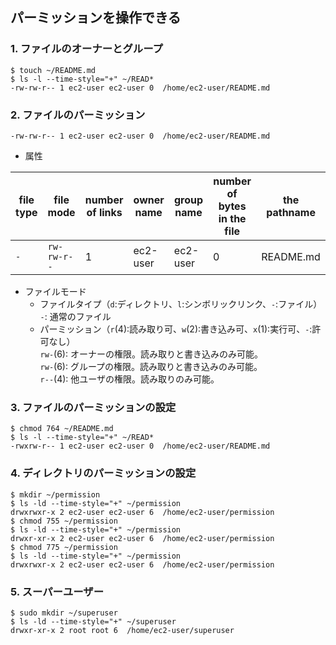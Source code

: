 ## パーミッションを操作できる

### 1. ファイルのオーナーとグループ
```console
$ touch ~/README.md
$ ls -l --time-style="+" ~/READ*
-rw-rw-r-- 1 ec2-user ec2-user 0  /home/ec2-user/README.md
```

### 2. ファイルのパーミッション
```console
-rw-rw-r-- 1 ec2-user ec2-user 0  /home/ec2-user/README.md
```
- 属性  

| file type | file mode   | number of links | owner name | group name | number of bytes in the file | the pathname |
| --------- | ----------- | --------------- | ---------- | ---------- | --------------------------- | ------------ |
| `-`       | `rw-rw-r--` | 1               | ec2-user   | ec2-user   | 0                           | README.md    |

- ファイルモード
  - ファイルタイプ（`d`:ディレクトリ、`l`:シンボリックリンク、`-`:ファイル）  
  `-`: 通常のファイル  
  - パーミッション（`r`(4):読み取り可、`w`(2):書き込み可、`x`(1):実行可、`-`:許可なし）  
  `rw-`(6):  オーナーの権限。読み取りと書き込みのみ可能。  
  `rw-`(6):  グループの権限。読み取りと書き込みのみ可能。  
  `r--`(4):  他ユーザの権限。読み取りのみ可能。  

### 3. ファイルのパーミッションの設定
```console
$ chmod 764 ~/README.md
$ ls -l --time-style="+" ~/READ*
-rwxrw-r-- 1 ec2-user ec2-user 0  /home/ec2-user/README.md
```

### 4. ディレクトリのパーミッションの設定
```console
$ mkdir ~/permission
$ ls -ld --time-style="+" ~/permission
drwxrwxr-x 2 ec2-user ec2-user 6  /home/ec2-user/permission
$ chmod 755 ~/permission
$ ls -ld --time-style="+" ~/permission
drwxr-xr-x 2 ec2-user ec2-user 6  /home/ec2-user/permission
$ chmod 775 ~/permission
$ ls -ld --time-style="+" ~/permission
drwxrwxr-x 2 ec2-user ec2-user 6  /home/ec2-user/permission
```

### 5. スーパーユーザー
```console
$ sudo mkdir ~/superuser
$ ls -ld --time-style="+" ~/superuser
drwxr-xr-x 2 root root 6  /home/ec2-user/superuser
```
